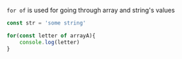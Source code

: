 `for of` is used for going through array and string's values
```js
const str = 'some string'

for(const letter of arrayA){
	console.log(letter)
}
```


